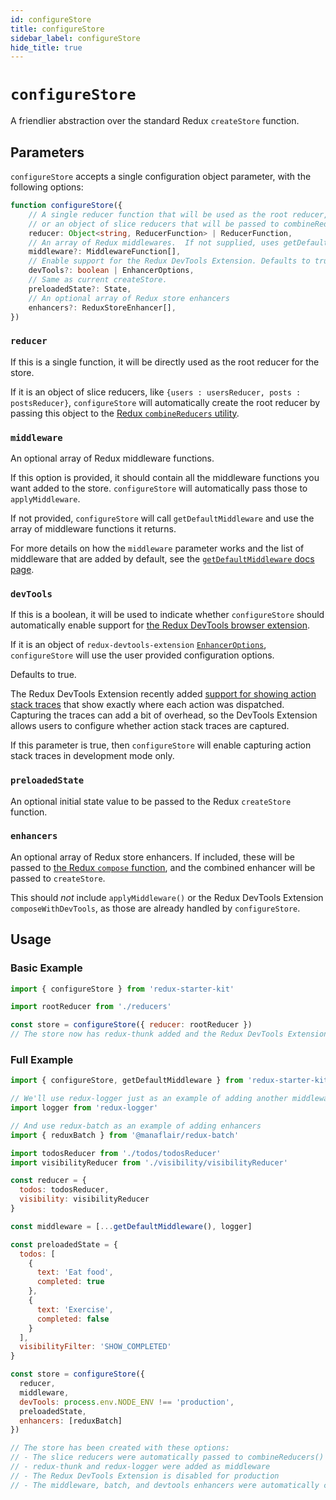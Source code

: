 ```yaml
---
id: configureStore
title: configureStore
sidebar_label: configureStore
hide_title: true
---
```


# `configureStore`

A friendlier abstraction over the standard Redux `createStore` function.

## Parameters

`configureStore` accepts a single configuration object parameter, with the following options:

```ts
function configureStore({
    // A single reducer function that will be used as the root reducer,
    // or an object of slice reducers that will be passed to combineReducers()
    reducer: Object<string, ReducerFunction> | ReducerFunction,
    // An array of Redux middlewares.  If not supplied, uses getDefaultMiddleware()
    middleware?: MiddlewareFunction[],
    // Enable support for the Redux DevTools Extension. Defaults to true.
    devTools?: boolean | EnhancerOptions,
    // Same as current createStore.
    preloadedState?: State,
    // An optional array of Redux store enhancers
    enhancers?: ReduxStoreEnhancer[],
})
```

### `reducer`

If this is a single function, it will be directly used as the root reducer for the store.

If it is an object of slice reducers, like `{users : usersReducer, posts : postsReducer}`,
`configureStore` will automatically create the root reducer by passing this object to the
[Redux `combineReducers` utility](https://redux.js.org/api/combinereducers).

### `middleware`

An optional array of Redux middleware functions.

If this option is provided, it should contain all the middleware functions you
want added to the store. `configureStore` will automatically pass those to `applyMiddleware`.

If not provided, `configureStore` will call `getDefaultMiddleware` and use the
array of middleware functions it returns.

For more details on how the `middleware` parameter works and the list of middleware that are added by default, see the
[`getDefaultMiddleware` docs page](./getDefaultMiddleware.md).

### `devTools`

If this is a boolean, it will be used to indicate  whether `configureStore` should automatically enable support for [the Redux DevTools browser extension](https://github.com/zalmoxisus/redux-devtools-extension).

If it is an object of `redux-devtools-extension` [`EnhancerOptions`](https://github.com/zalmoxisus/redux-devtools-extension/blob/master/docs/API/Arguments.md#windowdevtoolsextensionconfig), `configureStore` will use the user provided configuration options.

Defaults to true.

The Redux DevTools Extension recently added [support for showing action stack traces](https://github.com/zalmoxisus/redux-devtools-extension/blob/d4ef75691ad294646f74bca38b973b19850a37cf/docs/Features/Trace.md) that show exactly where each action was dispatched. Capturing the traces can add a bit of overhead, so the DevTools Extension allows users to configure whether action stack traces are captured.

If this parameter is true, then `configureStore` will enable capturing action stack traces in development mode only.

### `preloadedState`

An optional initial state value to be passed to the Redux `createStore` function.

### `enhancers`

An optional array of Redux store enhancers. If included, these will be passed to [the Redux `compose` function](https://redux.js.org/api/compose), and the combined enhancer will be passed to `createStore`.

This should _not_ include `applyMiddleware()` or
the Redux DevTools Extension `composeWithDevTools`, as those are already handled by `configureStore`.

## Usage

### Basic Example

```js
import { configureStore } from 'redux-starter-kit'

import rootReducer from './reducers'

const store = configureStore({ reducer: rootReducer })
// The store now has redux-thunk added and the Redux DevTools Extension is turned on
```

### Full Example

```js
import { configureStore, getDefaultMiddleware } from 'redux-starter-kit'

// We'll use redux-logger just as an example of adding another middleware
import logger from 'redux-logger'

// And use redux-batch as an example of adding enhancers
import { reduxBatch } from '@manaflair/redux-batch'

import todosReducer from './todos/todosReducer'
import visibilityReducer from './visibility/visibilityReducer'

const reducer = {
  todos: todosReducer,
  visibility: visibilityReducer
}

const middleware = [...getDefaultMiddleware(), logger]

const preloadedState = {
  todos: [
    {
      text: 'Eat food',
      completed: true
    },
    {
      text: 'Exercise',
      completed: false
    }
  ],
  visibilityFilter: 'SHOW_COMPLETED'
}

const store = configureStore({
  reducer,
  middleware,
  devTools: process.env.NODE_ENV !== 'production',
  preloadedState,
  enhancers: [reduxBatch]
})

// The store has been created with these options:
// - The slice reducers were automatically passed to combineReducers()
// - redux-thunk and redux-logger were added as middleware
// - The Redux DevTools Extension is disabled for production
// - The middleware, batch, and devtools enhancers were automatically composed together
```
